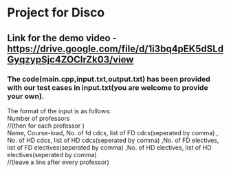 # Project for Disco<br />
## Link for the demo video - https://drive.google.com/file/d/1i3bq4pEK5dSLdGyqzypSjc4ZOCIrZk03/view <br />
### The code(main.cpp,input.txt,output.txt) has been provided with our test cases in input.txt(you are welcome to provide your own).

The format of the input is as follows:<br />
Number of professors<br />
//(then for each professor )<br />
Name, Course-load, No. of fd cdcs, list of FD cdcs(seperated by comma) , No. of HD cdcs, list of HD cdcs(seperated by comma) ,No. of FD electives, list of FD electives(seperated by comma) ,No. of HD electives, list of HD electives(seperated by comma) <br />
//(leave a line after every professor)


